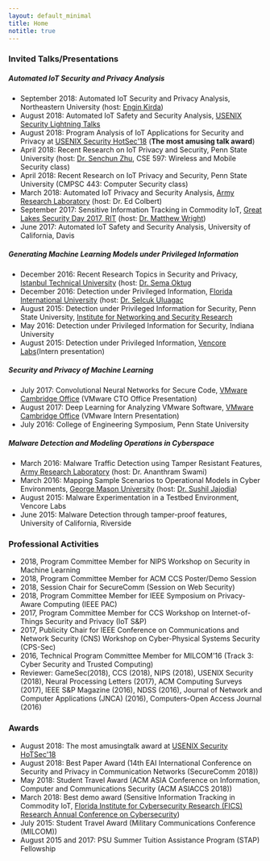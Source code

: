 ```yaml
---
layout: default_minimal
title: Home
notitle: true
---
```


### Invited Talks/Presentations

##### Automated IoT Security and Privacy Analysis
* September 2018: Automated IoT Security and Privacy Analysis, Northeastern University (host: [Engin Kirda](http://www.ccs.neu.edu/home/ek/))
* August 2018: Automated IoT Safety and Security Analysis, [USENIX Security Lightning Talks](https://www.usenix.org/conference/usenixsecurity18/activities#lightning) 
* August 2018: Program Analysis of IoT Applications for Security and Privacy at [USENIX Security HotSec'18](https://www.usenix.org/conference/hotsec18) (**The most amusing talk award**)
* April 2018: Recent Research on IoT Privacy and Security, Penn State University (host: [Dr. Senchun Zhu](http://www.cse.psu.edu/~sxz16/), CSE 597: Wireless and Mobile Security class)
* April 2018: Recent Research on IoT Privacy and Security, Penn State University (CMPSC 443: Computer Security class)
* March 2018: Automated IoT Privacy and Security Analysis, [Army Research Laboratory](https://www.arl.army.mil/www/default.cfm) (host: Dr. Ed Colbert)
* September 2017: Sensitive Information Tracking in Commodity IoT, [Great Lakes Security Day 2017, RIT](https://www.rit.edu/cybersecurity/great-lakes-security-day-2017) (host: [Dr. Matthew Wright](https://sites.google.com/site/matthewkwright/))
* June 2017: Automated IoT Safety and Security Analysis, University of California, Davis 

##### Generating Machine Learning Models under Privileged Information
* December 2016: Recent Research Topics in Security and Privacy, [Istanbul Technical University](http://www.bb.itu.edu) (host: [Dr. Sema Oktug](http://web.itu.edu.tr/~oktug/)
* December 2016: Detection under Privileged Information, [Florida International University](https://csl.fiu.edu/) (host: [Dr. Selcuk Uluagac](http://web.eng.fiu.edu/selcuk/)
* August 2015: Detection under Privileged Information for Security, Penn State University, [Institute for Networking and Security Research](http://insr.psu.edu/)
* May 2016: Detection under Privileged Information for Security, Indiana University 
* August 2015: Detection under Privileged Information, [Vencore Labs](https://www.vencorelabs.com/)(Intern presentation)

##### Security and Privacy of Machine Learning
* July 2017: Convolutional Neural Networks for Secure Code, [VMware Cambridge Office](https://www.vmware.com/) (VMware CTO Office Presentation) 
* August 2017: Deep Learning for Analyzing VMware Software, [VMware Cambridge Office](https://www.vmware.com/) (VMware Intern Presentation) 
* July 2016: College of Engineering Symposium, Penn State University

##### Malware Detection and Modeling Operations in Cyberspace
* March 2016: Malware Traffic Detection using Tamper Resistant Features, [Army Research Laboratory](https://www.arl.army.mil/www/default.cfm) (host: Dr. Ananthram Swami)
* March 2016: Mapping Sample Scenarios to Operational Models in Cyber Environments, [George Mason University](https://www2.gmu.edu/) (host: [Dr. Sushil Jajodia](http://csis.gmu.edu/jajodia/))
* August 2015: Malware Experimentation in a Testbed Environment, Vencore Labs
* June 2015: Malware Detection through tamper-proof features, University of California, Riverside 


### Professional Activities
* 2018, Program Committee Member for NIPS Workshop on Security in Machine Learning
* 2018, Program Committee Member for ACM CCS Poster/Demo Session
* 2018, Session Chair for SecureComm (Session on Web Security)
* 2018, Program Committee Member for IEEE Symposium on Privacy-Aware Computing (IEEE PAC) 
* 2017, Program Committee Member for CCS Workshop on Internet-of-Things Security and Privacy (IoT S&P)
* 2017, Publicity Chair for IEEE Conference on Communications and Network Security (CNS) Workshop on Cyber-Physical Systems Security (CPS-Sec)
* 2016, Technical Program Committee Member for MILCOM'16 (Track 3: Cyber Security and Trusted Computing)
* Reviewer: GameSec(2018), CCS (2018), NIPS (2018), USENIX Security (2018), Neural Processing Letters (2017), ACM Computing Surveys (2017), IEEE S&P Magazine (2016), NDSS (2016), Journal of Network and Computer Applications (JNCA) (2016), Computers-Open Access Journal (2016)

### Awards
* August 2018: The most amusingtalk award at [USENIX Security HoTSec'18](https://www.usenix.org/conference/hotsec18/summit-program)
* August 2018: Best Paper Award (14th EAI International Conference on Security and Privacy in Communication Networks (SecureComm 2018))
* May 2018: Student Travel Award (ACM ASIA Conference on Information, Computer and Communications Security (ACM ASIACCS 2018)) 
* March 2018: Best demo award (Sensitive Information Tracking in Commodity IoT, [Florida Institute for Cybersecurity Research (FICS) Research Annual Conference on Cybersecurity](http://fics.institute.ufl.edu/poster-demo-winners-at-the-fics-annual-conference-on-cybersecurity/))
* July 2015: Student Travel Award (Military Communications Conference (MILCOM))
* August 2015 and 2017: PSU Summer Tuition Assistance Program (STAP) Fellowship

<!--  
* 2018, Program Committee Member for Nemesis (Workshop on Recent Advances in Adversarial Machine Learning, co-located with ECML/PKDD 2018)
-->